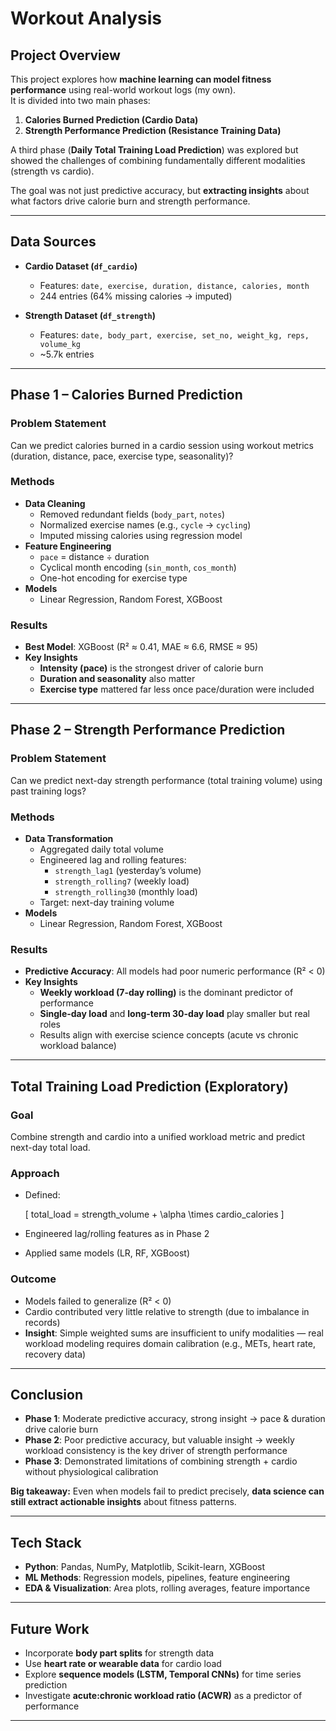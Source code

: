 # Workout Analysis

##  Project Overview  
This project explores how **machine learning can model fitness performance** using real-world workout logs (my own).  
It is divided into two main phases:  

1. **Calories Burned Prediction (Cardio Data)**  
2. **Strength Performance Prediction (Resistance Training Data)**  

A third phase (**Daily Total Training Load Prediction**) was explored but showed the challenges of combining fundamentally different modalities (strength vs cardio).  

The goal was not just predictive accuracy, but **extracting insights** about what factors drive calorie burn and strength performance.  

---

## Data Sources  
- **Cardio Dataset (`df_cardio`)**  
  - Features: `date, exercise, duration, distance, calories, month`  
  - 244 entries (64% missing calories → imputed)  

- **Strength Dataset (`df_strength`)**  
  - Features: `date, body_part, exercise, set_no, weight_kg, reps, volume_kg`  
  - ~5.7k entries  

---

## Phase 1 – Calories Burned Prediction  

### Problem Statement  
Can we predict calories burned in a cardio session using workout metrics (duration, distance, pace, exercise type, seasonality)?  

### Methods  
- **Data Cleaning**  
  - Removed redundant fields (`body_part`, `notes`)  
  - Normalized exercise names (e.g., `cycle` → `cycling`)  
  - Imputed missing calories using regression model  
- **Feature Engineering**  
  - `pace` = distance ÷ duration  
  - Cyclical month encoding (`sin_month`, `cos_month`)  
  - One-hot encoding for exercise type  
- **Models**  
  - Linear Regression, Random Forest, XGBoost  

### Results  
- **Best Model**: XGBoost (R² ≈ 0.41, MAE ≈ 6.6, RMSE ≈ 95)  
- **Key Insights**  
  - **Intensity (pace)** is the strongest driver of calorie burn  
  - **Duration and seasonality** also matter  
  - **Exercise type** mattered far less once pace/duration were included  

---

## Phase 2 – Strength Performance Prediction  

### Problem Statement  
Can we predict next-day strength performance (total training volume) using past training logs?  

### Methods  
- **Data Transformation**  
  - Aggregated daily total volume  
  - Engineered lag and rolling features:  
    - `strength_lag1` (yesterday’s volume)  
    - `strength_rolling7` (weekly load)  
    - `strength_rolling30` (monthly load)  
  - Target: next-day training volume  
- **Models**  
  - Linear Regression, Random Forest, XGBoost  

### Results  
- **Predictive Accuracy**: All models had poor numeric performance (R² < 0)  
- **Key Insights**  
  - **Weekly workload (7-day rolling)** is the dominant predictor of performance  
  - **Single-day load** and **long-term 30-day load** play smaller but real roles  
  - Results align with exercise science concepts (acute vs chronic workload balance)  

---

## Total Training Load Prediction (Exploratory)  

### Goal  
Combine strength and cardio into a unified workload metric and predict next-day total load.  

### Approach  
- Defined:  

  \[
  total\_load = strength\_volume + \alpha \times cardio\_calories
  \]  

- Engineered lag/rolling features as in Phase 2  
- Applied same models (LR, RF, XGBoost)  

### Outcome  
- Models failed to generalize (R² < 0)  
- Cardio contributed very little relative to strength (due to imbalance in records)  
- **Insight**: Simple weighted sums are insufficient to unify modalities — real workload modeling requires domain calibration (e.g., METs, heart rate, recovery data)  

---

## Conclusion  
- **Phase 1**: Moderate predictive accuracy, strong insight → pace & duration drive calorie burn  
- **Phase 2**: Poor predictive accuracy, but valuable insight → weekly workload consistency is the key driver of strength performance  
- **Phase 3**: Demonstrated limitations of combining strength + cardio without physiological calibration  

**Big takeaway:** Even when models fail to predict precisely, **data science can still extract actionable insights** about fitness patterns.  

---

## Tech Stack  
- **Python**: Pandas, NumPy, Matplotlib, Scikit-learn, XGBoost  
- **ML Methods**: Regression models, pipelines, feature engineering  
- **EDA & Visualization**: Area plots, rolling averages, feature importance  

---

## Future Work  
- Incorporate **body part splits** for strength data  
- Use **heart rate or wearable data** for cardio load  
- Explore **sequence models (LSTM, Temporal CNNs)** for time series prediction  
- Investigate **acute:chronic workload ratio (ACWR)** as a predictor of performance  

---
